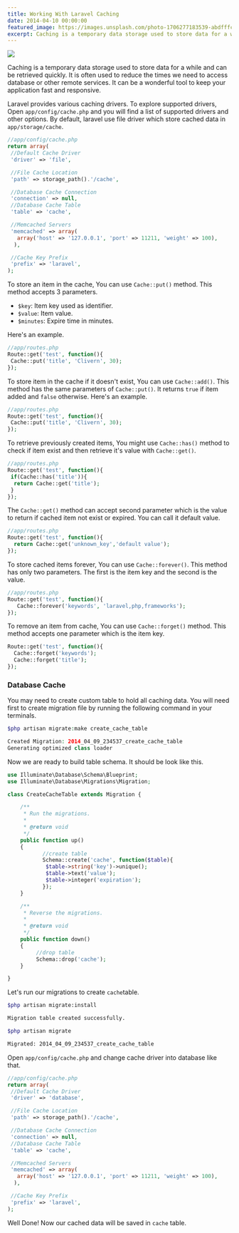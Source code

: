 ```yaml
---
title: Working With Laravel Caching
date: 2014-04-10 00:00:00
featured_image: https://images.unsplash.com/photo-1706277183539-abdfffc59b12
excerpt: Caching is a temporary data storage used to store data for a while and can be retrieved quickly. It is often used to reduce the times we need to access database or other remote services. It can be a wonderful tool to keep your application fast and responsive.
---
```


![](https://images.unsplash.com/photo-1706277183539-abdfffc59b12)

Caching is a temporary data storage used to store data for a while and can be retrieved quickly. It is often used to reduce the times we need to access database or other remote services. It can be a wonderful tool to keep your application fast and responsive.

Laravel provides various caching drivers. To explore supported drivers, Open `app/config/cache.php` and you will find a list of supported drivers and other options. By default, laravel use file driver which store cached data in `app/storage/cache`.

```php
//app/config/cache.php
return array(
 //Default Cache Driver
 'driver' => 'file',

 //File Cache Location
 'path' => storage_path().'/cache',

 //Database Cache Connection
 'connection' => null,
 //Database Cache Table
 'table' => 'cache',

 //Memcached Servers
 'memcached' => array(
   array('host' => '127.0.0.1', 'port' => 11211, 'weight' => 100),
  ),

 //Cache Key Prefix
 'prefix' => 'laravel',
);
```

To store an item in the cache, You can use `Cache::put()` method. This method accepts 3 parameters.

- `$key`: Item key used as identifier.
- `$value`: Item value.
- `$minutes`: Expire time in minutes.


Here's an example.

```php
//app/routes.php
Route::get('test', function(){
 Cache::put('title', 'Clivern', 30);
});
```
To store item in the cache if it doesn't exist, You can use `Cache::add()`. This method has the same parameters of `Cache::put()`. It returns `true` if item added and `false` otherwise. Here's an example.

```php
//app/routes.php
Route::get('test', function(){
 Cache::put('title', 'Clivern', 30);
});
```

To retrieve previously created items, You might use `Cache::has()` method to check if item exist and then retrieve it's value with `Cache::get()`.

```php
//app/routes.php
Route::get('test', function(){
 if(Cache::has('title')){
  return Cache::get('title');
 }
});
```

The `Cache::get()` method can accept second parameter which is the value to return if cached item not exist or expired. You can call it default value.

```php
//app/routes.php
Route::get('test', function(){
  return Cache::get('unknown_key','default value');
});
```

To store cached items forever, You can use `Cache::forever()`. This method has only two parameters. The first is the item key and the second is the value.

```php
//app/routes.php
Route::get('test', function(){
   Cache::forever('keywords', 'laravel,php,frameworks');
});
```

To remove an item from cache, You can use `Cache::forget()` method. This method accepts one parameter which is the item key.

```php
Route::get('test', function(){
  Cache::forget('keywords');
  Cache::forget('title');
});
```

### Database Cache

You may need to create custom table to hold all caching data. You will need first to create migration file by running the following command in your terminals.

```php
$php artisan migrate:make create_cache_table

Created Migration: 2014_04_09_234537_create_cache_table
Generating optimized class loader
```

Now we are ready to build table schema. It should be look like this.

```php
use Illuminate\Database\Schema\Blueprint;
use Illuminate\Database\Migrations\Migration;

class CreateCacheTable extends Migration {

	/**
	 * Run the migrations.
	 *
	 * @return void
	 */
	public function up()
	{
           //create table
           Schema::create('cache', function($table){
            $table->string('key')->unique();
            $table->text('value');
            $table->integer('expiration');
           });
	}

	/**
	 * Reverse the migrations.
	 *
	 * @return void
	 */
	public function down()
	{
         //drop table
         Schema::drop('cache');
	}

}
```

Let's run our migrations to create `cache`table.

```zsh
$php artisan migrate:install

Migration table created successfully.
```

```zsh
$php artisan migrate

Migrated: 2014_04_09_234537_create_cache_table
```

Open `app/config/cache.php` and change cache driver into database like that.

```php
//app/config/cache.php
return array(
 //Default Cache Driver
 'driver' => 'database',

 //File Cache Location
 'path' => storage_path().'/cache',

 //Database Cache Connection
 'connection' => null,
 //Database Cache Table
 'table' => 'cache',

 //Memcached Servers
 'memcached' => array(
   array('host' => '127.0.0.1', 'port' => 11211, 'weight' => 100),
  ),

 //Cache Key Prefix
 'prefix' => 'laravel',
);
```

Well Done! Now our cached data will be saved in `cache` table.